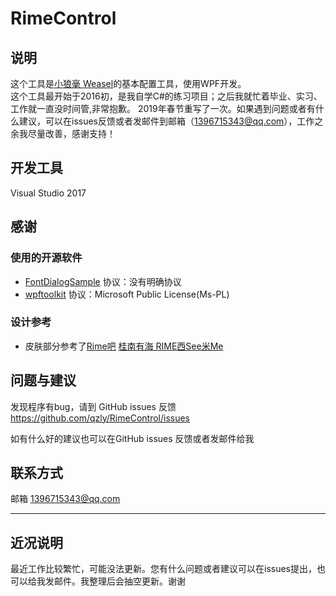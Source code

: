 # RimeControl

## 说明

这个工具是[小狼毫 Weasel](https://rime.im/)的基本配置工具，使用WPF开发。  
这个工具最开始于2016初，是我自学C#的练习项目；之后我就忙着毕业、实习、工作就一直没时间管,非常抱歉。
2019年春节重写了一次。如果遇到问题或者有什么建议，可以在issues反馈或者发邮件到邮箱（<1396715343@qq.com>），工作之余我尽量改善，感谢支持！

## 开发工具

Visual Studio 2017

## 感谢

### 使用的开源软件

* [FontDialogSample](https://github.com/feilongsword/FontDialogSample) 协议：没有明确协议
* [wpftoolkit](https://github.com/xceedsoftware/wpftoolkit)   协议：Microsoft Public License(Ms-PL)

### 设计参考

* 皮肤部分参考了[Rime吧](http://tieba.baidu.com/f?kw=rime&ie=utf-8) [桂南有海 RIME西See米Me](http://tieba.baidu.com/p/2491103778)

## 问题与建议

发现程序有bug，请到 GitHub issues 反馈 https://github.com/qzly/RimeControl/issues

如有什么好的建议也可以在GitHub issues 反馈或者发邮件给我

## 联系方式

邮箱 <1396715343@qq.com>

-----

## 近况说明

最近工作比较繁忙，可能没法更新。您有什么问题或者建议可以在issues提出，也可以给我发邮件。我整理后会抽空更新。谢谢

